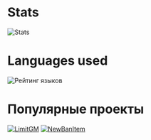 # Stats
![Stats](https://github-readme-stats.vercel.app/api?username=BlusteryS&custom_title=My+stats&hide_border=true&count_private=true&theme=react&show_icons=true&include_all_commits=true&locale=en)

# Languages used
![Рейтинг языков](https://github-readme-stats.vercel.app/api/top-langs/?username=BlusteryS&custom_title=Languages+used&hide_border=true&count_private=true&theme=react&show_icons=true&include_all_commits=true&locale=en)

# Популярные проекты
[![LimitGM](https://github-readme-stats.vercel.app/api/pin/?username=BlusteryS&repo=LimitGM)](https://github.com/BlusteryS/LimitGM)
[![NewBanItem](https://github-readme-stats.vercel.app/api/pin/?username=BlusteryS&repo=NewBanItem)](https://github.com/BlusteryS/NewBanItem)
